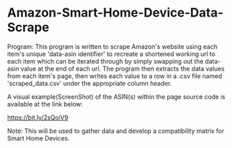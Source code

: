 # Amazon-Smart-Home-Device-Data-Scrape
Program: This program is written to scrape Amazon's website using each item's unique 'data-asin identifier' to recreate a shortened working url to each item which can be iterated through by simply swapping out the data-asin value at the end of each url. The program then extracts the data values from each item's page, then writes each value to a row in a .csv file named 'scraped_data.csv' under the appropriate column header.

A visual example(ScreenShot) of the ASIN(s) within the page source code is
available at the link below:

https://bit.ly/2sQoiV9

Note: This will be used to gather data and develop a compatibility matrix for Smart Home Devices.

